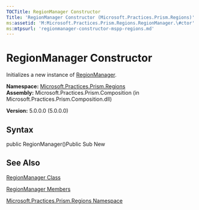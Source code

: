 ```yaml
---
TOCTitle: RegionManager Constructor
Title: 'RegionManager Constructor (Microsoft.Practices.Prism.Regions)'
ms:assetid: 'M:Microsoft.Practices.Prism.Regions.RegionManager.\#ctor'
ms:mtpsurl: 'regionmanager-constructor-mspp-regions.md'
---
```


# RegionManager Constructor

Initializes a new instance of [RegionManager](https://msdn.microsoft.com/library/microsoft.practices.prism.regions.regionmanager).

**Namespace:** [Microsoft.Practices.Prism.Regions](https://msdn.microsoft.com/library/microsoft.practices.prism.regions)
**Assembly:** Microsoft.Practices.Prism.Composition (in Microsoft.Practices.Prism.Composition.dll)

**Version:** 5.0.0.0 (5.0.0.0)

## Syntax
public RegionManager()Public Sub New

## See Also
[RegionManager Class](https://msdn.microsoft.com/library/microsoft.practices.prism.regions.regionmanager)

[RegionManager Members](https://msdn.microsoft.com/allmembers.t:microsoft.practices.prism.regions.regionmanager)

[Microsoft.Practices.Prism.Regions Namespace](https://msdn.microsoft.com/library/microsoft.practices.prism.regions)
